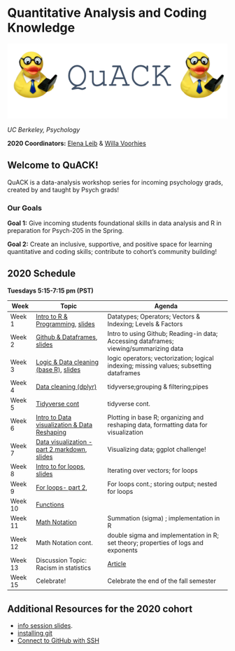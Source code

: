 
# Quantitative Analysis and Coding Knowledge 

![](img/logo.png)

 *UC Berkeley, Psychology*
 

**2020 Coordinators:** [Elena Leib](https://bungelab.berkeley.edu/graduate-students/) & [Willa Voorhies](https://cnl.berkeley.edu/people/willa-voorhies/)


## Welcome to QuACK! 
QuACK is a data-analysis workshop series for incoming psychology grads, created by and taught by Psych grads!


### Our Goals
  **Goal 1:** Give incoming students foundational skills in data analysis and R in preparation for Psych-205 in the Spring.
  
  
  **Goal 2:** Create an inclusive, supportive, and positive space for learning quantitative and coding skills; contribute to cohort’s community building!
   




  
## 2020 Schedule
**Tuesdays 5:15-7:15 pm (PST)**

|  Week | Topic | Agenda | 
| ------|-------|------- |
| Week 1| [Intro to R & Programming](https://github.com/UCB-Psychology-QuACK/week1_introR), <a href="img/QuACK_Week1_Intro.pdf">slides</a> |Datatypes; Operators; Vectors & Indexing; Levels & Factors|
| Week 2| [Github & Dataframes](https://github.com/UCB-Psychology-QuACK/week2_dataframes), <a href="img/QuACK_Week2_github_post.pdf">slides</a> |Intro to using Github; Reading-in data; Accessing dataframes; viewing/summarizing data|
| Week 3| [Logic & Data cleaning (base R)](https://github.com/UCB-Psychology-QuACK/week3_datacleaning_baseR), <a href="img/QuACK_Week3_logic_dataCleaning.pdf">slides</a>|logic operators; vectorization; logical indexing; missing values; subsetting dataframes|
| Week 4| [Data cleaning (dplyr)](https://github.com/UCB-Psychology-QuACK/week4_datacleaning_tidyverse) |tidyverse;grouping & filtering;pipes|
| Week 5| [Tidyverse cont](https://github.com/UCB-Psychology-QuACK/week5_tidyverse_part2) |tidyverse cont. |
  | Week 6|[Intro to Data visualization & Data Reshaping](https://github.com/UCB-Psychology-QuACK/week6_reshaping_introDataVis) | Plotting in base R; organizing and reshaping data, formatting data for visualization |
  | Week 7| [Data visualization - part 2](https://github.com/UCB-Psychology-QuACK/week7_reshaping_ggplot),<a href="img/Week7_markdownOutput.pdf">markdown</a>, <a href="img/Week 7- data Vis.pdf">slides</a>  |Visualizing data; ggplot challenge!|
| Week 8| [Intro to for loops](https://github.com/UCB-Psychology-QuACK/week8_for_loops), <a href="img/QuACK_Week8_for_loops.pdf">slides</a> |Iterating over vectors; for loops|
 | Week 9| [For loops- part 2](https://github.com/UCB-Psychology-QuACK/week9_for_loops_part2/blob/master/README.md),| For loops cont.; storing output; nested for loops |
 | Week 10| [Functions](https://github.com/UCB-Psychology-QuACK/week10_functions)| |
 | Week 11| [Math Notation](https://github.com/UCB-Psychology-QuACK/week11_mathNotation)| Summation (sigma) ; implementation in R|
 | Week 12| Math Notation cont. | double sigma and implementation in R; set theory; properties of logs and exponents| 
 | Week 13| Discussion Topic: Racism in statistics| [Article](https://medium.com/swlh/is-statistics-racist-59cd4ddb5fa9)|
 | Week 15| Celebrate!|Celebrate the end of the fall semester |
 
 
 

## Additional Resources for the 2020 cohort
 * <a href="img/QuACK_info_session.pdf">info session slides</a>.
 * [installing git](https://git-scm.com/book/en/v2/Getting-Started-Installing-Git)
 * [Connect to GitHub with SSH](https://kbroman.org/github_tutorial/pages/first_time.html)
 
 

